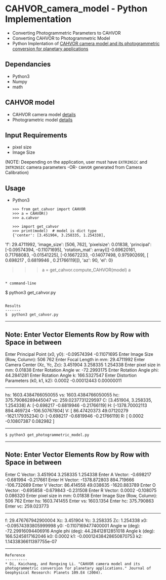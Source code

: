 # CAHVOR_camera_model - Python Implementation
* Converting Photogrammetric Parameters to CAHVOR
* Converting CAHVOR to Photogrammetric Model
* Python Implentation of [CAHVOR camera model and its photogrammetric conversion for planetary applications](http://onlinelibrary.wiley.com/doi/10.1029/2003JE002199/full)

Dependancies
------------
* Python3
* Numpy
* math

CAHVOR model
------------
* CAHVOR camera model [details](http://pds-imaging.jpl.nasa.gov/data/mer/spirit/mer2no_0xxx/document/geometric_cm.txt)
* Photogrametric model [details](http://ksimek.github.io/2012/08/14/decompose/)

Input Requirements
------------------
* pixel size
* Image Size

(NOTE: Deepending on the application, user must have `EXTRINSIC` and `INTRINSIC` camera parameters -OR- `CAHVOR` generated from Camera Calibration)

Usage
-----

* Python3

  ```
  >>> from get_cahvor import CAHVOR
  >>> a = CAHVOR()
  >>> a.cahvor
  ```
  ```
  >>> import get_cahvor
  >>> print(model)  # model is dict type
  {'center': [3.451904, 3.258335, 1.254338],
 'f': 29.4711992,
 'image_size': [506, 762],
 'pixelsize': 0.01838,
 'principal': [-0.09574394, -0.11071695],
 'rotation_mat': array([[-0.69620161,  0.71768083, -0.01541225],
        [-0.16672233, -0.14077498,  0.97590269],
        [ 0.698217  ,  0.6819946 ,  0.21766119]]),
  'az': 90,
  'el': 0}
  >>> a = get_cahvor.compute_CAHVOR(model)
  >>> a
  ```

* command-line

  ```
  $ python3 get_cahvor.py
  ```

Results
-------
$  python3 get_cahvor.py

```
--------------------------------------------------------------
Note: Enter Vector Elements Row by Row with Space in between
--------------------------------------------------------------

Enter Principal Point (x0, y0): -0.09574394 -0.11071695
Enter Image Size (Row, Column): 506 762
Enter Focal Length in mm: 29.4711992
Enter Camera Center (Xc, Yc, Zc): 3.451904 3.258335 1.254338
Enter pixel size in mm: 0.01838
Enter Rotation Angle w: -72.2993175
Enter Rotation Angle phi: 44.2841281
Enter Rotation Angle k: 166.5327547
Enter Distortion Parameters (k0, k1, k2): 0.0002 -0.00012443 0.00000011

--------------------------------------------------------------

hs:  1603.4384766050055
vs:  1603.4384766050055
hc:  375.79086289445047
vc:  259.0237731229597
C:  [3.451904, 3.258335, 1.254338]
A:  [-0.698217   -0.6819946  -0.21766119]
H:  [-1378.70002113   894.469724    -106.50767804]
V:  [   86.47420373    49.07120279 -1621.17935234]
O:  [-0.698217   -0.6819946  -0.21766119]
R:  [ 0.0002     -0.10807387  0.082982  ]

--------------------------------------------------------------
```
$ python3 get_photogrammetric_model.py
```
--------------------------------------------------------------
Note: Enter Vector Elements Row by Row with Space in between
--------------------------------------------------------------

Enter C Vector: 3.451904 3.258335 1.254338
Enter A Vector: -0.698217 -0.681994 -0.217661
Enter H Vector: -1378.872803 894.719666 -106.732689
Enter V Vector: 86.414558 49.038635 -1620.883789
Enter O Vector: -0.695858 -0.679843 -0.231508
Enter R Vector: 0.0002 -0.108075 0.086320
Enter pixel size in mm: 0.01838
Enter Image Size (Row, Column): 506 762
Enter hs: 1603.741455
Enter vs: 1603.1354
Enter hc: 375.790863
Enter vc: 259.023773

--------------------------------------------------------------

f:  29.476767942900004
Xc:  3.451904
Yc:  3.258335
Zc:  1.254338
x0:  -0.09574393805999998
y0:  -0.1107169477400001
Angle w (deg):  -72.29916094406916
Angle phi (deg):  44.28412812851018
Angle k (deg):  166.5245817162046
k0:  0.0002
k1:  -0.00012438428650870753
k2:  1.1433836611397755e-07

--------------------------------------------------------------
```
Reference
----------
* Di, Kaichang, and Rongxing Li. "CAHVOR camera model and its photogrammetric conversion for planetary applications." Journal of Geophysical Research: Planets 109.E4 (2004).
